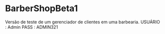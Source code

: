 # BarberShopBeta1
Versão de teste de um gerenciador de clientes em uma barbearia.
USUÁRIO : Admin
PASS : ADMIN321
